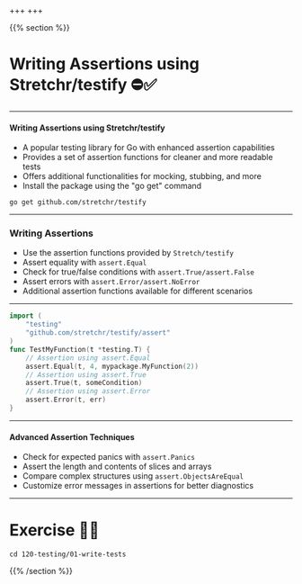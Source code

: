 +++
+++

{{% section %}}

# Writing Assertions using Stretchr/testify ⛔️✅

---
#### Writing Assertions using Stretchr/testify
- A popular testing library for Go with enhanced assertion capabilities
- Provides a set of assertion functions for cleaner and more readable tests
- Offers additional functionalities for mocking, stubbing, and more
- Install the package using the "go get" command

```shell
go get github.com/stretchr/testify
```
---
### Writing Assertions
- Use the assertion functions provided by `Stretch/testify`
- Assert equality with `assert.Equal`
- Check for true/false conditions with `assert.True/assert.False`
- Assert errors with `assert.Error/assert.NoError`
- Additional assertion functions available for different scenarios

---

```go
import (
    "testing"
    "github.com/stretchr/testify/assert"
)
func TestMyFunction(t *testing.T) {
    // Assertion using assert.Equal
    assert.Equal(t, 4, mypackage.MyFunction(2))
    // Assertion using assert.True
    assert.True(t, someCondition)
    // Assertion using assert.Error
    assert.Error(t, err)
}
```
---
#### Advanced Assertion Techniques
- Check for expected panics with `assert.Panics`
- Assert the length and contents of slices and arrays
- Compare complex structures using `assert.ObjectsAreEqual`
- Customize error messages in assertions for better diagnostics

---
# Exercise 🏋️‍♀️

```shell
cd 120-testing/01-write-tests
```
{{% /section %}}